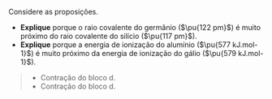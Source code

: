Considere as proposições.

- **Explique** porque o raio covalente do germânio ($\pu{122 pm}$) é muito próximo do raio covalente do silício ($\pu{117 pm}$).
- **Explique** porque a energia de ionização do alumínio ($\pu{577 kJ.mol-1}$) é muito próximo da energia de ionização do gálio ($\pu{579 kJ.mol-1}$).

> - Contração do bloco d.
> - Contração do bloco d.
